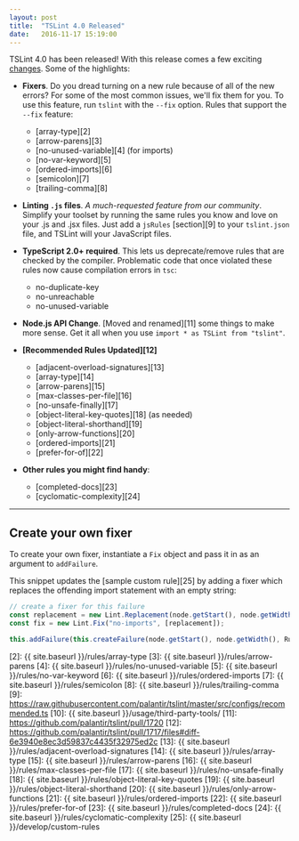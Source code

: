 ```yaml
---
layout: post
title:  "TSLint 4.0 Released"
date:   2016-11-17 15:19:00
---
```


TSLint 4.0 has been released! With this release comes a few exciting [changes][0]. Some of the highlights:

* **Fixers**. Do you dread turning on a new rule because of all of the new errors? For some of the most common issues, we'll fix them for you. To use this feature, run `tslint` with the `--fix` option. Rules that support the `--fix` feature:
    * [array-type][2]
    * [arrow-parens][3]
    * [no-unused-variable][4] (for imports)
    * [no-var-keyword][5]
    * [ordered-imports][6]
    * [semicolon][7]
    * [trailing-comma][8]


* **Linting `.js` files**. *A much-requested feature from our community*. Simplify your toolset by running the same rules you know and love on your .js and .jsx files. Just add a `jsRules` [section][9] to your `tslint.json` file, and TSLint will your JavaScript files.

* **TypeScript 2.0+ required**. This lets us deprecate/remove rules that are checked by the compiler. Problematic code that once violated these rules now cause compilation errors in `tsc`:
   * no-duplicate-key
   * no-unreachable
   * no-unused-variable


* **Node.js API Change**. [Moved and renamed][11] some things to make more sense. Get it all when you use `import * as TSLint from "tslint"`.

* **[Recommended Rules Updated][12]**
    * [adjacent-overload-signatures][13]
    * [array-type][14]
    * [arrow-parens][15]
    * [max-classes-per-file][16]
    * [no-unsafe-finally][17]
    * [object-literal-key-quotes][18] (as needed)
    * [object-literal-shorthand][19]
    * [only-arrow-functions][20]
    * [ordered-imports][21] 
    * [prefer-for-of][22]


* **Other rules you might find handy**:
    * [completed-docs][23]
    * [cyclomatic-complexity][24]

---

## Create your own fixer ##
To create your own fixer, instantiate a `Fix` object and pass it in as an argument to `addFailure`. 

This snippet updates the [sample custom rule][25] by adding a fixer which replaces the offending import statement with an empty string:

```typescript
// create a fixer for this failure
const replacement = new Lint.Replacement(node.getStart(), node.getWidth(), "");
const fix = new Lint.Fix("no-imports", [replacement]);

this.addFailure(this.createFailure(node.getStart(), node.getWidth(), Rule.FAILURE_STRING, fix));
```

[0]: https://github.com/palantir/tslint/releases
[1]: https://github.com/palantir/tslint/blob/master/CHANGELOG.md
[2]: {{ site.baseurl }}/rules/array-type
[3]: {{ site.baseurl }}/rules/arrow-parens
[4]: {{ site.baseurl }}/rules/no-unused-variable
[5]: {{ site.baseurl }}/rules/no-var-keyword
[6]: {{ site.baseurl }}/rules/ordered-imports
[7]: {{ site.baseurl }}/rules/semicolon
[8]: {{ site.baseurl }}/rules/trailing-comma
[9]: https://raw.githubusercontent.com/palantir/tslint/master/src/configs/recommended.ts
[10]: {{ site.baseurl }}/usage/third-party-tools/
[11]: https://github.com/palantir/tslint/pull/1720
[12]: https://github.com/palantir/tslint/pull/1717/files#diff-6e3940e8ec3d59837c4435f32975ed2c
[13]: {{ site.baseurl }}/rules/adjacent-overload-signatures
[14]: {{ site.baseurl }}/rules/array-type
[15]: {{ site.baseurl }}/rules/arrow-parens
[16]: {{ site.baseurl }}/rules/max-classes-per-file
[17]: {{ site.baseurl }}/rules/no-unsafe-finally
[18]: {{ site.baseurl }}/rules/object-literal-key-quotes
[19]: {{ site.baseurl }}/rules/object-literal-shorthand
[20]: {{ site.baseurl }}/rules/only-arrow-functions
[21]: {{ site.baseurl }}/rules/ordered-imports
[22]: {{ site.baseurl }}/rules/prefer-for-of
[23]: {{ site.baseurl }}/rules/completed-docs
[24]: {{ site.baseurl }}/rules/cyclomatic-complexity
[25]: {{ site.baseurl }}/develop/custom-rules
